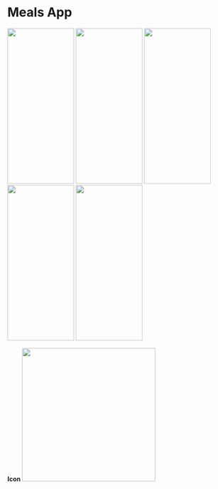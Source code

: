# Meals App


<p float="left">
<img src="https://user-images.githubusercontent.com/48721796/222528210-ba10eec9-622e-4244-b22d-beb4a99328a1.png" width="150" height="350">
<img src="https://user-images.githubusercontent.com/48721796/222528215-51b05b08-d35d-4cd6-b05c-dd2e8da67a49.png" width="150" height="350">
<img src="https://user-images.githubusercontent.com/48721796/222528221-e5954dfb-1f5a-4934-8197-4eee6c3b7299.png" width="150" height="350">
<img src="https://user-images.githubusercontent.com/48721796/222528227-056ea770-f7d0-43e5-b4f0-8ba3ac2d2bdd.png" width="150" height="350">
<img src="https://user-images.githubusercontent.com/48721796/222528220-b455cbbb-ebce-488a-abeb-b077b349ec87.png" width="150" height="350">
</p>
<p></p>
<p></p>
<p></p>
<p></p>
<b>Icon</b>
<img src="https://user-images.githubusercontent.com/48721796/222527785-187c73a7-d97c-423f-9489-e9912ece805c.jpeg" width="300" height="300">

